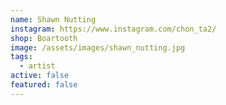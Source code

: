 ```yaml
---
name: Shawn Nutting
instagram: https://www.instagram.com/chon_ta2/
shop: Boartooth
image: /assets/images/shawn_nutting.jpg
tags:
  - artist
active: false
featured: false
---
```

